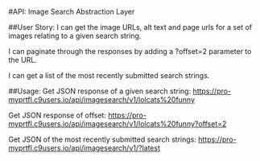 #API: Image Search Abstraction Layer

##User Story:
I can get the image URLs, alt text and page urls for a set of images relating to a given search string.

I can paginate through the responses by adding a ?offset=2 parameter to the URL.

I can get a list of the most recently submitted search strings.
 
##Usage:
Get JSON response of a given search string:
https://pro-myprtfl.c9users.io/api/imagesearch/v1/lolcats%20funny

Get JSON response of offset:
https://pro-myprtfl.c9users.io/api/imagesearch/v1/lolcats%20funny?offset=2

Get JSON of the most recently submitted search strings:
https://pro-myprtfl.c9users.io/api/imagesearch/v1/?latest